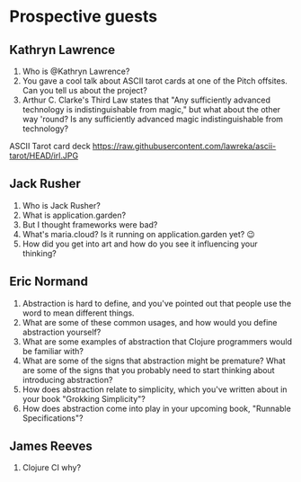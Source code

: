 # Prospective guests

## Kathryn Lawrence

1. Who is @Kathryn Lawrence?
2. You gave a cool talk about ASCII tarot cards at one of the Pitch offsites.
   Can you tell us about the project?
3. Arthur C. Clarke's Third Law states that "Any sufficiently advanced
   technology is indistinguishable from magic," but what about the other way
   'round? Is any sufficiently advanced magic indistinguishable from technology?

ASCII Tarot card deck
https://raw.githubusercontent.com/lawreka/ascii-tarot/HEAD/irl.JPG

## Jack Rusher

1. Who is Jack Rusher?
2. What is application.garden?
3. But I thought frameworks were bad?
4. What's maria.cloud? Is it running on application.garden yet? 😉
5. How did you get into art and how do you see it influencing your thinking?

## Eric Normand

1. Abstraction is hard to define, and you've pointed out that people use the
   word to mean different things.
2. What are some of these common usages, and how would you define abstraction
   yourself?
3. What are some examples of abstraction that Clojure programmers would be
   familiar with?
4. What are some of the signs that abstraction might be premature? What are some
   of the signs that you probably need to start thinking about introducing
   abstraction?
5. How does abstraction relate to simplicity, which you've written about in your
   book "Grokking Simplicity"?
6. How does abstraction come into play in your upcoming book, "Runnable
   Specifications"?

## James Reeves

1. Clojure CI why?

